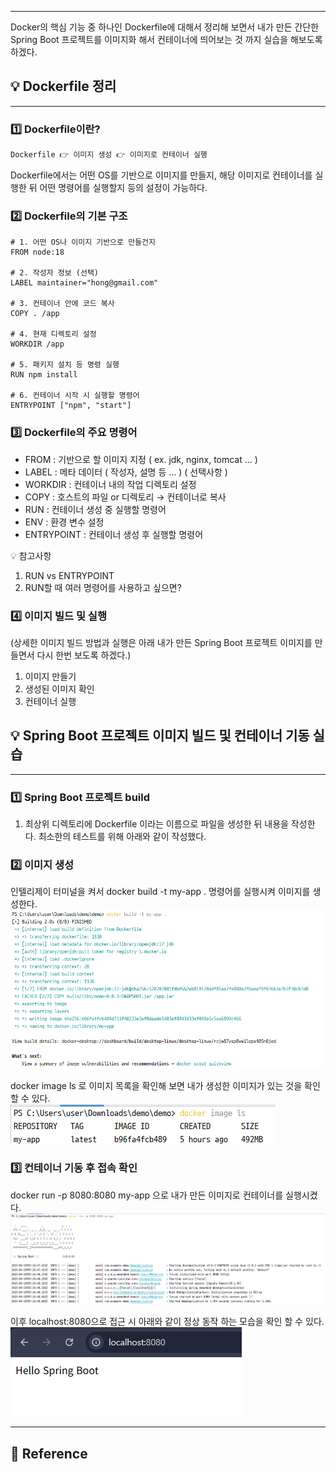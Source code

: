   
  
---  
  
Docker의 핵심 기능 중 하나인 Dockerfile에 대해서 정리해 보면서 내가 만든 간단한 Spring Boot 프로젝트를 이미지화 해서 컨테이너에 띄어보는 것 까지 실습을 해보도록 하겠다.  
  
## 💡 Dockerfile 정리  
---  
### 1️⃣ Dockerfile이란?  
  
```bash  
Dockerfile 👉 이미지 생성 👉 이미지로 컨테이너 실행  
```  
  
Dockerfile에서는 어떤 OS를 기반으로 이미지를 만들지, 해당 이미지로 컨테이너를 실행한 뒤 어떤 명령어를 실행할지 등의 설정이 가능하다.  
  
### 2️⃣ Dockerfile의 기본 구조  
```docker  
# 1. 어떤 OS나 이미지 기반으로 만들건지
FROM node:18

# 2. 작성자 정보 (선택)
LABEL maintainer="hong@gmail.com"

# 3. 컨테이너 안에 코드 복사
COPY . /app

# 4. 현재 디렉토리 설정
WORKDIR /app

# 5. 패키지 설치 등 명령 실행
RUN npm install

# 6. 컨테이너 시작 시 실행할 명령어
ENTRYPOINT ["npm", "start"]  
```  
  
### 3️⃣ Dockerfile의 주요 명령어  
* FROM : 기반으로 할 이미지 지정 ( ex. jdk, nginx, tomcat … )  
* LABEL : 메타 데이터 ( 작성자, 설명 등 … )  ( 선택사항 )  
* WORKDIR :  컨테이너 내의 작업 디렉토리 설정  
* COPY : 호스트의 파일 or 디렉토리 → 컨테이너로 복사  
* RUN : 컨테이너 생성 중 실행할 명령어  
* ENV : 환경 변수 설정  
* ENTRYPOINT : 컨테이너 생성 후 실행할 명령어  
  
💡 참고사항  
1. RUN vs ENTRYPOINT   
1. RUN할 때 여러 명령어를 사용하고 싶으면?  
  
### 4️⃣ 이미지 빌드 및 실행  
(상세한 이미지 빌드 방법과 실행은 아래 내가 만든 Spring Boot 프로젝트 이미지를 만들면서 다시 한번 보도록 하겠다.)  
1. 이미지 만들기  
1. 생성된 이미지 확인  
1. 컨테이너 실행  
  
  
## 💡 Spring Boot 프로젝트 이미지 빌드 및 컨테이너 기동 실습  
---  
### 1️⃣ Spring Boot 프로젝트 build  
  
1. 최상위 디렉토리에 Dockerfile 이라는 이름으로 파일을 생성한 뒤 내용을 작성한다. 최소한의 테스트를 위해 아래와 같이 작성했다.  
  
### 2️⃣ 이미지 생성  
인텔리제이 터미널을 켜서 docker build -t my-app . 명령어를 실행시켜 이미지를 생성한다.  
![IMAGE](https://raw.githubusercontent.com/nogi-bot/resources/main/jeygeon/images/0b46deba-e3ac-4e11-9182-3364cace8cca-image.png)  
  
docker image ls  로 이미지 목록을 확인해 보면 내가 생성한 이미지가 있는 것을 확인할 수 있다.  
![IMAGE](https://raw.githubusercontent.com/nogi-bot/resources/main/jeygeon/images/73d68abc-0c51-418d-b768-f8a38bf833c1-image.png)  
  
### 3️⃣ 컨테이너 기동 후 접속 확인  
docker run -p 8080:8080 my-app 으로 내가 만든 이미지로 컨테이너를 실행시켰다.  
![IMAGE](https://raw.githubusercontent.com/nogi-bot/resources/main/jeygeon/images/ca43e496-9478-4e75-95d1-4cda94b48495-image.png)  
  
이후 localhost:8080으로 접근 시 아래와 같이 정상 동작 하는 모습을 확인 할 수 있다.  
![IMAGE](https://raw.githubusercontent.com/nogi-bot/resources/main/jeygeon/images/634db691-a816-48c4-9b29-b561323bc3a5-image.png)  
  
---  
## 📌 Reference  
  
